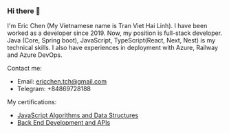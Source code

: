 ### Hi there 👋

I'm Eric Chen (My Vietnamese name is Tran Viet Hai Linh). I have been worked as a developer since 2019. Now, my position is full-stack developer. Java (Core, Spring boot), JavaScript, TypeScript(React, Next, Nest) is my technical skills. I also have experiences in deployment with Azure, Railway and Azure DevOps.

Contact me:
 - Email: ericchen.tch@gmail.com
 - Telegram: +84869728188

My certifications:
 - [JavaScript Algorithms and Data Structures](https://www.freecodecamp.org/certification/ericchentch/javascript-algorithms-and-data-structures)
 - [Back End Development and APIs](https://freecodecamp.org/certification/ericchentch/back-end-development-and-apis)
